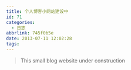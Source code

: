 ```yaml
---
title: 个人博客小网站建设中
id: 71
categories:
  - 日志
abbrlink: 745f0b5e
date: 2013-07-11 12:02:28
tags:
---
```


> This small blog website under construction
